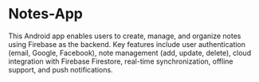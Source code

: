 # Notes-App
This Android app enables users to create, manage, and organize notes using Firebase as the backend. Key features include user authentication (email, Google, Facebook), note management (add, update, delete), cloud integration with Firebase Firestore, real-time synchronization, offline support, and push notifications. 
